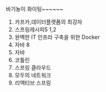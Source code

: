 바기뇽이 화이팅~~~~~~

1. 카프카,데이터플랫폼의 최강자
2. 스프링레시피5 1,2
3. 완벽한 IT 인프라 구축을 위한 Docker
4. 자바 8 
5. 자바 
6. 코틀린
7. 스프링 클라우드
8. 모두의 네트워크
9. 리액티브 스프링
